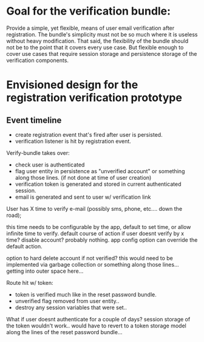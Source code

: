 # Goal for the verification bundle:
Provide a simple, yet flexible, means of user email verification after registration.
The bundle's simplicity must not be so much where it is useless without heavy modification.
That said, the flexibility of the bundle should not be to the point that it covers
every use case. But flexible enough to cover use cases that require session storage
and persistence storage of the verification components. 

# Envisioned design for the registration verification prototype

## Event timeline

- create registration event that's fired after user is persisted.
- verification listener is hit by registration event.

Verify-bundle takes over:
- check user is authenticated
- flag user entity in persistence as "unverified account" or something along those lines.
(if not done at time of user creation)
- verification token is generated and stored in current authenticated session.
- email is generated and sent to user w/ verification link

User has X time to verify e-mail (possibly sms, phone, etc.... down the road);

this time needs to be configurable by the app, default to set time, or allow infinite time to verify.
default course of action if user doesnt verify by x time? disable account? probably nothing.
app config option can override the default action.

option to hard delete account if not verified? this would need to be implemented via
garbage collection or something along those lines... getting into outer space here...

Route hit w/ token:

- token is verified much like in the reset password bundle.
- unverified flag removed from user entity..
- destroy any session variables that were set..

What if user doesnt authenticate for a couple of days?
session storage of the token wouldn't work.. would have to revert to a token storage
model along the lines of the reset password bundle...